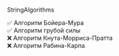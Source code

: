 StringAlgorithms

:white_check_mark: Алгоритм Бойера-Мура  
:white_check_mark: Алгоритм грубой силы  
:x: Алгоритм Кнута-Морриса-Пратта  
:x: Алгоритм Рабина-Карпа  
